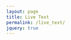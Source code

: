 ```yaml
---
layout: page
title: Live Text
permalink: /live_text/
jquery: true
---
```

<script src="https://ajax.googleapis.com/ajax/libs/jquery/3.1.1/jquery.min.js"></script>

<div id="content-stream"></div>

<script type="text/javascript">
$(document).ready(function textAreaLoad() {
var textbox = document.createElement("textarea");
textbox.value = "";
textbox.value += (window.location.search.slice(1));
document.getElementById("content-stream").appendChild(textbox);
});
</script>
